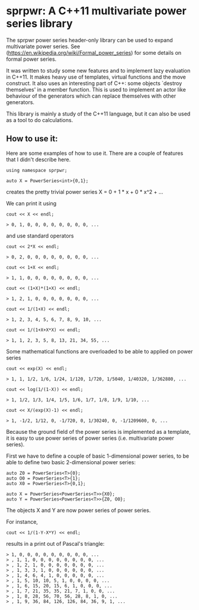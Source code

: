 sprpwr: A C++11 multivariate power series library
===========================================================

The sprpwr power series header-only library can be used to expand multivariate power series. See (https://en.wikipedia.org/wiki/Formal_power_series) for some details on formal power series.

It was written to study some new features and to implement lazy evaluation in C++11. It makes heavy use of templates, virtual functions and the move construct. It also uses an interesting part of C++: some objects `destroy themselves' in a member function. This is used to implement an actor like behaviour of the generators which can replace themselves with other generators. 

This library is mainly a study of the C++11 language, but it can also be used as a tool to do calculations. 

How to use it:
--------------

Here are some examples of how to use it. There are a couple of features that I didn't describe here.
  
    using namespace sprpwr;

    auto X = PowerSeries<int>{0,1};

creates the pretty trivial power series X = 0 + 1 * x + 0 * x^2 + ...

We can print it using 

    cout << X << endl;

    > 0, 1, 0, 0, 0, 0, 0, 0, 0, 0, ...

and use standard operators

    cout << 2*X << endl;

    > 0, 2, 0, 0, 0, 0, 0, 0, 0, 0, ...

    cout << 1+X << endl;

    > 1, 1, 0, 0, 0, 0, 0, 0, 0, 0, ...

    cout << (1+X)*(1+X) << endl;

    > 1, 2, 1, 0, 0, 0, 0, 0, 0, 0, ...

    cout << 1/(1+X) << endl;

    > 1, 2, 3, 4, 5, 6, 7, 8, 9, 10, ...

    cout << 1/(1+X+X*X) << endl;

    > 1, 1, 2, 3, 5, 8, 13, 21, 34, 55, ...

Some mathematical functions are overloaded to be able to applied on power series

    cout << exp(X) << endl;

    > 1, 1, 1/2, 1/6, 1/24, 1/120, 1/720, 1/5040, 1/40320, 1/362880, ...

    cout << log(1/(1-X)) << endl;

    > 1, 1/2, 1/3, 1/4, 1/5, 1/6, 1/7, 1/8, 1/9, 1/10, ...

    cout << X/(exp(X)-1) << endl;

    > 1, -1/2, 1/12, 0, -1/720, 0, 1/30240, 0, -1/1209600, 0, ...

Because the ground field of the power series is implemented as a template, it is easy to use power series of power series (i.e. multivariate power series).

First we have to define a couple of basic 1-dimensional power series, to be able to define two basic 2-dimensional power series:

    auto Z0 = PowerSeries<T>{0};
    auto O0 = PowerSeries<T>{1};
    auto X0 = PowerSeries<T>{0,1};

    auto X = PowerSeries<PowerSeries<T>>{X0};
    auto Y = PowerSeries<PowerSeries<T>>{Z0, O0};

The objects X and Y are now power series of power series.

For instance, 

    cout << 1/(1-Y-X*Y) << endl;

results in a print out of Pascal's triangle:
    
    > 1, 0, 0, 0, 0, 0, 0, 0, 0, 0, ...
    > , 1, 1, 0, 0, 0, 0, 0, 0, 0, 0, ...
    > , 1, 2, 1, 0, 0, 0, 0, 0, 0, 0, ...
    > , 1, 3, 3, 1, 0, 0, 0, 0, 0, 0, ...
    > , 1, 4, 6, 4, 1, 0, 0, 0, 0, 0, ...
    > , 1, 5, 10, 10, 5, 1, 0, 0, 0, 0, ...
    > , 1, 6, 15, 20, 15, 6, 1, 0, 0, 0, ...
    > , 1, 7, 21, 35, 35, 21, 7, 1, 0, 0, ...
    > , 1, 8, 28, 56, 70, 56, 28, 8, 1, 0, ...
    > , 1, 9, 36, 84, 126, 126, 84, 36, 9, 1, ...

